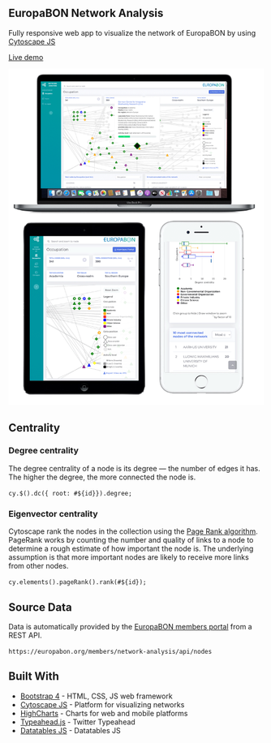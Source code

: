 ## EuropaBON Network Analysis

Fully responsive web app to visualize the network of EuropaBON by using [Cytoscape JS](https://js.cytoscape.org/)

[Live demo](https://europabon.org/members/network-analysis/src/index.html)

![screens](./screens/screens.png)

## Centrality

### Degree centrality
The degree centrality of a node is its degree — the number of edges it has. The higher the degree, the more connected the node is.

`cy.$().dc({ root: #${id}}).degree;`


### Eigenvector centrality
Cytoscape rank the nodes in the collection using the [Page Rank algorithm](https://en.wikipedia.org/wiki/PageRank). PageRank works by counting the number and quality of links to a node to determine a rough estimate of how important the node is. The underlying assumption is that more important nodes are likely to receive more links from other nodes.

`cy.elements().pageRank().rank(#${id});`

## Source Data

Data is automatically provided by the [EuropaBON members portal](https://europabon.org/members) from a REST API.

`https://europabon.org/members/network-analysis/api/nodes`


## Built With

* [Bootstrap 4](http://getbootstrap.com) - HTML, CSS, JS web framework
* [Cytoscape JS](https://js.cytoscape.org) - Platform for visualizing networks
* [HighCharts](https://www.highcharts.com) - Charts for web and mobile platforms
* [Typeahead.js](https://twitter.github.io/typeahead.js) - Twitter Typeahead
* [Datatables JS](https://datatables.net) - Datatables JS

